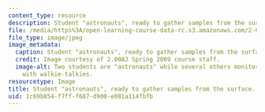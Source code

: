 ```yaml
---
content_type: resource
description: Student "astronauts", ready to gather samples from the surface.
file: /media/https%3A/open-learning-course-data-rc.s3.amazonaws.com/2-00aj-exploring-sea-space-earth-fundamentals-of-engineering-design-spring-2009/1c69b854f7fff687d900e081a114fbfb_2.jpeg
file_type: image/jpeg
image_metadata:
  caption: Student "astronauts", ready to gather samples from the surface.
  credit: Image courtesy of 2.00AJ Spring 2009 course staff.
  image-alt: Two students are "astronauts" while several others monitor their progress
    with walkie-talkies.
resourcetype: Image
title: Student "astronauts", ready to gather samples from the surface.
uid: 1c69b854-f7ff-f687-d900-e081a114fbfb
---
```

